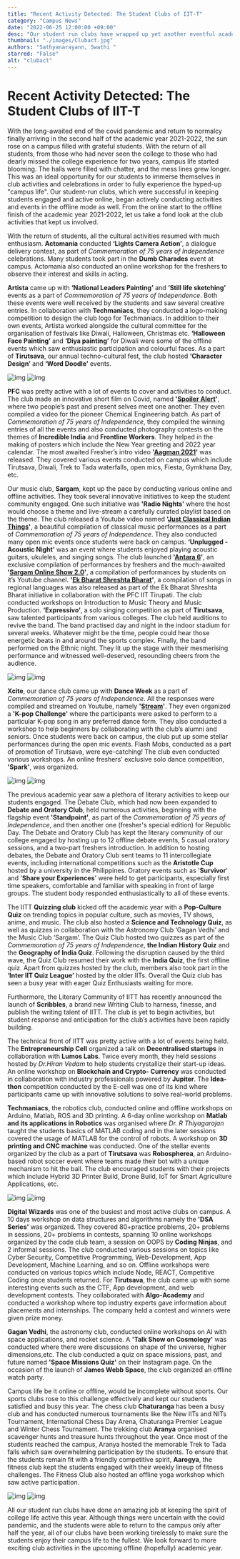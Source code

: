 ```yaml
--- 
title: "Recent Activity Detected: The Student Clubs of IIT-T"
category: "Campus News"
date: "2022-06-25 12:00:00 +09:00"
desc: "Our student run clubs have wrapped up yet another eventful academic year, part online and part offline. Despite this, they have managed to put together numerous events to keep our students busy and in touch with their extracurriculars to create a wholesome college experience. Let us take a fond look back at the amazing stuff our clubs have been upto."
thumbnail: "./images/Clubact.jpg" 
authors: "Sathyanarayann, Swathi "
starred: "False"
alt: "clubact"
---
```

# Recent Activity Detected: The Student Clubs of IIT-T
With the long-awaited end of the covid pandemic and return to normalcy finally arriving in the second half of the academic year 2021-2022, the sun rose on a campus filled with grateful students. With the return of all students, from those who had never seen the college to those who had dearly missed the college experience for two years, campus life started blooming. The halls were filled with chatter, and the mess lines grew longer. This was an ideal opportunity for our students to immerse themselves in club activities and celebrations in order to fully experience the hyped-up "campus life". Our student-run clubs, which were successful in keeping students engaged and active online, began actively conducting activities and events in the offline mode as well. From the online start to the offline finish of the academic year 2021-2022, let us take a fond look at the club activities that kept us involved. 

With the return of students, all the cultural activities resumed with much enthusiasm. **Actomania** conducted **‘Lights Camera Action’**, a dialogue delivery contest, as part of _Commemoration of 75 years of Independence_ celebrations. Many students took part in the **Dumb Charades** event at campus. Actomania also conducted an online workshop for the freshers to observe their interest and skills in acting. 


**Artista** came up with **‘National Leaders Painting’** and **‘Still life sketching’** events as a part of _Commemoration of 75 years of Independence_. Both these events were well received by the students and saw several creative entries. In collaboration with **Techmaniacs**, they conducted a logo-making competition to design the club logo for Techmaniacs. In addition to their own events, Artista worked alongside the cultural committee for the organisation of festivals like Diwali, Halloween, Christmas etc. **‘Halloween Face Painting’** and **‘Diya painting’** for Diwali were some of the offline events which saw enthusiastic participation and colourful faces. As a part of **Tirutsava**, our annual techno-cultural fest, the club hosted **‘Character Design’** and **‘Word Doodle’** events.


![img](./images/Club_Act/DSC_0058.jpg)
![img](./images/Club_Act/DSC_0082.jpg)


**PFC** was pretty active with a lot of events to cover and activities to conduct. The club made an innovative short film on Covid, named **'[Spoiler Alert](https://www.youtube.com/watch?v=l1q7N2tetK4&ab_channel=PFCIITTirupati)'**, where two people’s past and present selves meet one another. They even compiled a video for the pioneer Chemical Engineering batch. As part of _Commemoration of 75 years of Independence_, they compiled the winning entries of all the events and also conducted photography contests on the themes of **Incredible India** and **Frontline Workers**. They helped in the making of posters which include the New Year greeting and 2022 year calendar. The most awaited Fresher’s intro video **'[Aagman 2021](https://www.youtube.com/watch?v=npNp-UG5B-4&ab_channel=PFCIITTirupati)'** was released. They covered various events conducted on campus which include Tirutsava, Diwali, Trek to Tada waterfalls, open mics, Fiesta, Gymkhana Day, etc.

Our music club, **Sargam**, kept up the pace by conducting various online and offline activities. They took several innovative initiatives to keep the student community engaged. One such initiative was **'Radio Nights'** where the host would choose a theme and live-stream a carefully curated playlist based on the theme. The club released a Youtube video named **'[Just Classical Indian Things](https://www.youtube.com/watch?v=Z0AiitCWSrQ&ab_channel=SargamIITT)'**, a beautiful compilation of classical music performances as a part of _Commemoration of 75 years of Independence_. They also conducted many open mic events once students were back on campus. **‘Unplugged -  Acoustic Night’** was an event where students enjoyed playing acoustic guitars, ukuleles, and singing songs. The club launched **'[Antara 6](https://www.youtube.com/watch?v=A_AtjeF47zE&ab_channel=SargamIITT)'**, an exclusive compilation of performances by freshers and the much-awaited **'[Sargam Online Show 2.0](https://www.youtube.com/watch?v=upACGAWHDMQ&ab_channel=SargamIITT)'**, a compilation of performances by students on it’s Youtube channel. **'[Ek Bharat Shreshta Bharat](https://www.youtube.com/watch?v=nvzxvSQcV98&ab_channel=SargamIITT)'**, a compilation of songs in regional languages was also released as part of the Ek Bharat Shreshta Bharat initiative in collaboration with the PFC IIT Tirupati. The club conducted workshops on Introduction to Music Theory and Music Production. **‘Expressivo’**, a solo singing competition as part of **Tirutsava**, saw talented participants from various colleges. The club held auditions to revive the band. The band practised day and night in the indoor stadium for several weeks. Whatever might be the time, people could hear those energetic beats in and around the sports complex. Finally, the band performed on the Ethnic night. They lit up the stage with their mesmerising performance and witnessed well-deserved, resounding cheers from the audience. 

![img](./images/Club_Act/41.jpg)
![img](./images/Club_Act/ADS_5351.jpg)

**Xcite**, our dance club came up with **Dance Week** as a part of _Commemoration of 75 years of Independence_. All the responses were compiled and streamed on Youtube, namely **'[Stream](https://www.youtube.com/watch?v=Yxk3LvKgAd8&ab_channel=DancesocietyofIITTP)'**. They even organized a **'K-pop Challenge'** where the participants were asked to perform to a particular K-pop song in any preferred dance form. They also conducted a workshop to help beginners by collaborating with the club’s alumni and seniors. Once students were back on campus, the club put up some stellar performances during the open mic events. Flash Mobs, conducted as a part of promotion of Tirutsava, were eye-catching! The club even conducted various workshops. An online freshers' exclusive solo dance competition, **'Spark'**, was organized. 


![img](./images/Club_Act/DSC_0076.jpg)
![img](./images/Club_Act/D2-10.jpg)


The previous academic year saw a plethora of literary activities to keep our students engaged. The Debate Club, which had now been expanded to **Debate and Oratory Club**, held numerous activities, beginning with the flagship event **'Standpoint'**, as part of the _Commemoration of 75 years of Independence_, and then another one (fresher's special edition) for Republic Day. The Debate and Oratory Club has kept the literary community of our college engaged by hosting up to 12 offline debate events, 5 casual oratory sessions, and a two-part freshers introduction. In addition to hosting debates, the Debate and Oratory Club sent teams to 11 intercollegiate events, including international competitions such as the **Aristotle Cup** hosted by a university in the Philippines. Oratory events such as '**Survivor**' and '**Share your Experiences**' were held to get participants, especially first time speakers, comfortable and familiar with speaking in front of large groups. The student body responded enthusiastically to all of these events.


The IITT **Quizzing club** kicked off the academic year with a **Pop-Culture Quiz** on trending topics in popular culture, such as movies, TV shows, anime, and music. The club also hosted a **Science and Technology Quiz**, as well as quizzes in collaboration with the Astronomy Club ‘Gagan Vedhi’ and the Music Club ‘Sargam’. The Quiz Club hosted two quizzes as part of the _Commemoration of 75 years of Independence_, **the Indian History Quiz** and the **Geography of India Quiz**. Following the disruption caused by the third wave, the Quiz Club resumed their work with the **India Quiz**, the first offline quiz. Apart from quizzes hosted by the club, members also took part in the **‘Inter IIT Quiz League’** hosted by the older IITs. Overall the Quiz club has seen a busy year with eager Quiz Enthusiasts waiting for more.

Furthermore, the Literary Community of IITT has recently announced the launch of **Scribbles**, a brand new Writing Club to harness, finesse, and publish the writing talent of IITT. The club is yet to begin activities, but student response and anticipation for the club’s activities have been rapidly building.

The technical front of IITT was pretty active with a lot of events being held. The **Entrepreneurship Cell** organized a talk on **Decentralised startups** in collaboration with **Lumos Labs**. Twice every month, they held sessions hosted by _Dr.Hiran Vedam_ to help students crystallize their start-up ideas. An online workshop on **Blockchain and Crypto- Currency** was conducted in collaboration with industry professionals powered by **Jupiter**. The **Idea-thon** competition conducted by the E-cell was one of its kind where participants came up with innovative solutions to solve real-world problems.

**Techmaniacs**, the robotics club, conducted online and offline workshops on Arduino, Matlab, ROS and 3D printing. A 6-day online workshop on **Matlab and its applications in Robotics** was organised where _Dr. R Thiyagarajan_ taught the students basics of MATLAB coding and in the later sessions covered the usage of MATLAB for the control of robots. A workshop on **3D printing and CNC machine** was conducted. One of the stellar events organized by the club as a part of **Tirutsava** was **Robospherea**, an Arduino-based robot soccer event where teams made their bot with a unique mechanism to hit the ball. The club encouraged students with their projects which include Hybrid 3D Printer Build, Drone Build, IoT for Smart Agriculture Applications, etc. 

![img](./images/Club_Act/ADS_4962-5.jpg)
![img](./images/Club_Act/ADS_5354-1.jpg)

**Digital Wizards** was one of the busiest and most active clubs on campus.  A 10 days workshop on data structures and algorithms namely the **'DSA Series'** was organized. They covered 80+practice problems, 20+ problems in sessions, 20+ problems in contests, spanning 10 online workshops organized by the code club team, a session on OOPS by **Coding Ninjas**, and 2 informal sessions. The club conducted various sessions on topics like Cyber Security, Competitive Programming, Web-Development, App Development, Machine Learning, and so on. Offline workshops were conducted on various topics which include Node, REACT, Competitive Coding once students returned. For **Tirutsava**, the club came up with some interesting events such as the CTF, App development, and web development contests. They collaborated with **Algo-Academy** and conducted a workshop where top industry experts gave information about placements and internships. The company held a contest and winners were given prize money.

**Gagan Vedhi**, the astronomy club, conducted online workshops on AI with space applications, and rocket science. A **'Talk Show on Cosmology'** was conducted where there were discussions on shape of the universe, higher dimensions,etc. The club conducted a quiz on space missions, past, and future named **'Space Missions Quiz'** on their Instagram page. On the occasion of the launch of **James Webb Space**, the club organized an offline watch party.

Campus life be it online or offline, would be incomplete without sports. Our sports clubs rose to this challenge effectively and kept our students satisfied and busy this year. The chess club **Chaturanga** has been a busy club and has conducted numerous tournaments like the New IITs and NITs Tournament, International Chess Day Arena, Chaturanga Premier League and Winter Chess Tournament. The trekking club **Aranya** organised scavenger hunts and treasure hunts throughout the year. Once most of the students reached the campus, Aranya hosted the memorable Trek to Tada falls which saw overwhelming participation by the students. To ensure that the students remain fit with a friendly competitive spirit, **Aarogya**, the fitness club kept the students engaged with their weekly lineup of fitness challenges. The Fitness Club also hosted an offline yoga workshop which saw active participation.

![img](./images/Club_Act/DSC_0032.jpg)
![img](./images/Club_Act/ADS_8504.jpg)

All our student run clubs have done an amazing job at keeping the spirit of college life active this year. Although things were uncertain with the covid pandemic, and the students were able to return to the campus only after half the year, all of our clubs have been working tirelessly to make sure the students enjoy their campus life to the fullest. We look forward to more exciting club activities in the upcoming offline (hopefully) academic year. 
